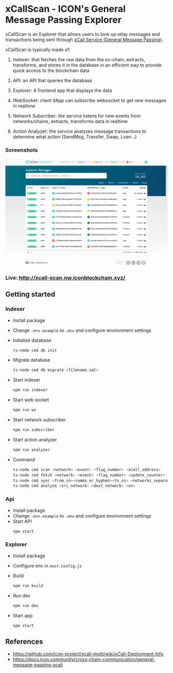 # xCallScan - ICON's General Message Passing Explorer

xCallScan is an Explorer that allows users to look up relay messages and transactions being sent through [xCall Service (General Message Passing)](https://www.xcall.dev).

xCallScan is typically made of:

1. Indexer: that fetches the raw data from the on-chain, extracts, transforms, and stores it in the database in an efficient way to provide quick access to the blockchain data

2. API: an API that queries the database

3. Explorer: A frontend app that displays the data

4. WebSocket: client dApp can subscribe websocket to get new messages in realtime

5. Network Subscriber: the service listens for new events from networks/chains, extracts, transforms data in realtime

6. Action Analyzer: the service analyzes message transactions to determine what action (SendMsg, Transfer, Swap, Loan...)


### Screenshots

<img src="https://github.com/kryptopoo/xcallscan/blob/master/docs/screenshots/homepage.png" width="800" >


### Live: http://xcall-scan.nw.iconblockchain.xyz/


## Getting started

### Indexer

- Install package
- Change `.env.example` to `.env` and configure environment settings
- Initialize database 
    ```bash
    ts-node cmd db init
    ```
    
- Migrate database 
    ```bash
    ts-node cmd db migrate <filename.sql>
    ```

- Start indexer
    ```bash
    npm run indexer
    ```

- Start web socket
    ```bash
    npm run ws
    ```

- Start network subscriber
    ```bash
    npm run subscriber
    ```

- Start action analyzer
    ```bash
    npm run analyzer
    ```

- Command
    ```bash
    ts-node cmd scan <network> <event> <flag_number> <xcall_address>
    ts-node cmd fetch <network> <event> <flag_number> <update_counter>
    ts-node cmd sync <from_sn><comma_or_hyphen><to_sn> <networks_separated_by_comma>
    ts-node cmd analyze <src_network> <dest_network> <sn>
    ```

### Api

- Install package
- Change `.env.example` to `.env` and configure environment settings
- Start API
    ```bash
    npm start
    ```

### Explorer

- Install package
- Configure env in `next.config.js`
- Build
    ```bash
    npm run build
    ```

- Run dev
    ```bash
    npm run dev
    ```

- Start app
    ```bash
    npm start
    ```

## References
- https://github.com/icon-project/xcall-multi/wiki/xCall-Deployment-Info
- https://docs.icon.community/cross-chain-communication/general-message-passing-xcall
